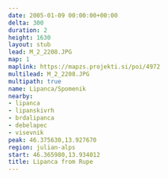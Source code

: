 ```yaml
---
date: 2005-01-09 00:00:00+00:00
delta: 300
duration: 2
height: 1630
layout: stub
lead: M_2_2208.JPG
map: 1
maplink: https://mapzs.projekti.si/poi/4972
multilead: M_2_2208.JPG
multipath: true
name: Lipanca/Spomenik
nearby:
- lipanca
- lipanskivrh
- brdalipanca
- debelapec
- visevnik
peak: 46.375630,13.927670
region: julian-alps
start: 46.365980,13.934012
title: Lipanca from Rupe
---
```

